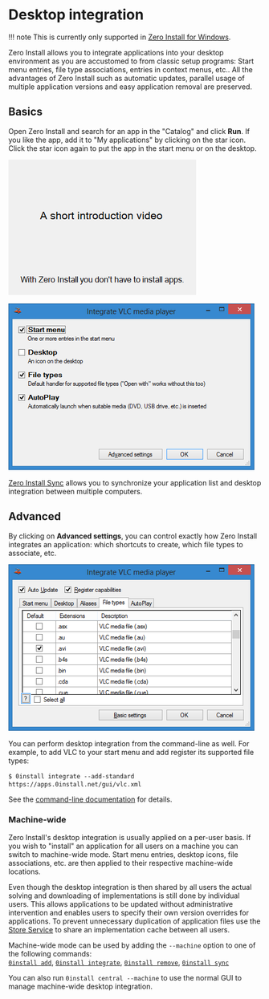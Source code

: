 # Desktop integration

!!! note
    This is currently only supported in [Zero Install for Windows](../details/windows.md).

Zero Install allows you to integrate applications into your desktop environment as you are accustomed to from classic setup programs: Start menu entries, file type associations, entries in context menus, etc.. All the advantages of Zero Install such as automatic updates, parallel usage of multiple application versions and easy application removal are preserved.

## Basics

Open Zero Install and search for an app in the "Catalog" and click **Run**. If you like the app, add it to "My applications" by clicking on the star icon. Click the star icon again to put the app in the start menu or on the desktop.

![Zero Install for Windows - Intro](../img/screens/0install-win/intro.gif)

![Zero Install for Windows - Desktop Integration basic](../img/screens/0install-win/desktop-integration-basic.png)

[Zero Install Sync](../details/sync.md) allows you to synchronize your application list and desktop integration between multiple computers.

## Advanced

By clicking on **Advanced settings**, you can control exactly how Zero Install integrates an application: which shortcuts to create, which file types to associate, etc.

![Zero Install for Windows - Desktop Integration advanced](../img/screens/0install-win/desktop-integration-advanced.png)

You can perform desktop integration from the command-line as well. For example, to add VLC to your start menu and add register its supported file types:

```shell
$ 0install integrate --add-standard https://apps.0install.net/gui/vlc.xml
```

See the [command-line documentation](../details/cli.md#integrate) for details.

### Machine-wide

Zero Install's desktop integration is usually applied on a per-user basis. If you wish to "install" an application for all users on a machine you can switch to machine-wide mode. Start menu entries, desktop icons, file associations, etc. are then applied to their respective machine-wide locations.

Even though the desktop integration is then shared by all users the actual solving and downloading of implementations is still done by individual users. This allows applications to be updated without administrative intervention and enables users to specify their own version overrides for applications. To prevent unnecessary duplication of application files use the [Store Service](../details/sharing.md#windows) to share an implementation cache between all users.

Machine-wide mode can be used by adding the `--machine` option to one of the following commands:  
[`0install add`](../details/cli.md#add), [`0install integrate`](../details/cli.md#integrate), [`0install remove`](../details/cli.md#remove), [`0install sync`](../details/cli.md#sync)

You can also run `0install central --machine` to use the normal GUI to manage machine-wide desktop integration.
